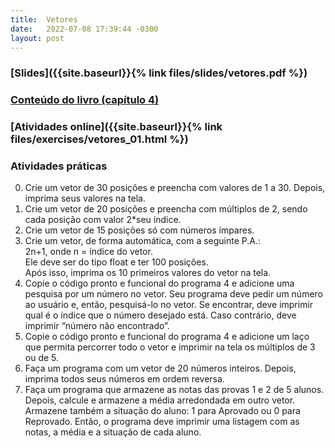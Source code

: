 ```yaml
---
title:  Vetores
date:   2022-07-08 17:39:44 -0300
layout: post
---
```


### [Slides]({{site.baseurl}}{% link files/slides/vetores.pdf %})

### [Conteúdo do livro (capítulo 4)](https://drive.google.com/file/d/12pJXzerYzzJrkV_CLCAUX0K6ucX7EI51/view?usp=sharing)

### [Atividades online]({{site.baseurl}}{% link files/exercises/vetores_01.html %})

### Atividades práticas
0. Crie um vetor de 30 posições e preencha com valores de 1 a 30. Depois, imprima seus valores na tela.
1. Crie um vetor de 20 posições e preencha com múltiplos de 2, sendo cada posição com valor 2\*seu índice.
2. Crie um vetor de 15 posições só com números ímpares.
4. Crie um vetor, de forma automática, com a seguinte P.A.:<br>
		2n+1, onde n = índice do vetor.<br>
	Ele deve ser do tipo float e ter 100 posições.<br>
	Após isso, imprima os 10 primeiros valores do vetor na tela.<br>
5. Copie o código pronto e funcional do programa 4 e adicione uma pesquisa por um número no vetor. Seu programa deve pedir um número ao usuário e, então, pesquisá-lo no vetor. Se encontrar, deve imprimir qual é o índice que o número desejado está. Caso contrário, deve imprimir “número não encontrado”.
6. Copie o código pronto e funcional do programa 4 e adicione um laço que permita percorrer todo o vetor e imprimir na tela os múltiplos de 3 ou de 5.
7. Faça um programa com um vetor de 20 números inteiros. Depois, imprima todos seus números em ordem reversa.
8. Faça um programa que armazene as notas das provas 1 e 2 de 5 alunos.
	Depois, calcule e armazene a média arredondada em outro vetor.
	Armazene também a situação do aluno: 1 para Aprovado ou 0 para Reprovado.
	Então, o programa deve imprimir uma listagem com as notas, a média e a situação de cada aluno.

